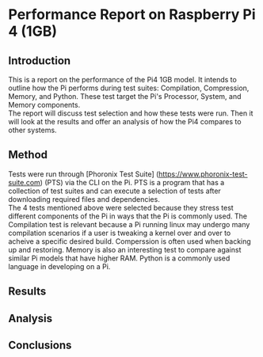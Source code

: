 # Performance Report on Raspberry Pi 4 (1GB)

## Introduction
This is a report on the performance of the Pi4 1GB model. It intends to outline how the Pi performs during test suites: Compilation, Compression, Memory, and Python. These test target the Pi's Processor, System, and Memory components.  
The report will discuss test selection and how these tests were run. Then it will look at the results and offer an analysis of how the Pi4 compares to other systems.
## Method
Tests were run through [Phoronix Test Suite] (https://www.phoronix-test-suite.com) \(PTS\) via the CLI on the Pi. PTS is a program that has a collection of test suites and can execute a selection of tests after downloading required files and dependencies.  
The 4 tests mentioned above were selected because they stress test different components of the Pi in ways that the Pi is commonly used. The Compilation test is relevant because a Pi running linux may undergo many compilation scenarios if a user is tweaking a kernel over and over to acheive a specific desired build. Comperssion is often used when backing up and restoring. Memory is also an interesting test to compare against similar Pi models that have higher RAM. Python is a commonly used language in developing on a Pi.
## Results

## Analysis

## Conclusions

